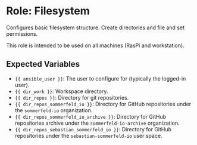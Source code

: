 # Role: Filesystem

Configures basic filesystem structure. Create directories and file and set permissions.

This role is intended to be used on all machines (RasPi and workstation).

## Expected Variables

- `{{ ansible_user }}`: The user to configure for (typically the logged-in user).
- `{{ dir_work }}`: Workspace directory.
- `{{ dir_repos }}`: Directory for git repositories.
- `{{ dir_repos_sommerfeld_io }}`: Directory for GitHub repositories under the `sommerfeld-io` organization.
- `{{ dir_repos_sommerfeld_io_archive }}`: Directory for GitHub repositories archive under the `sommerfeld-io-archive` organization.
- `{{ dir_repos_sebastian_sommerfeld_io }}`: Directory for GitHub repositories under the `sebastian-sommerfeld-io` user space.
